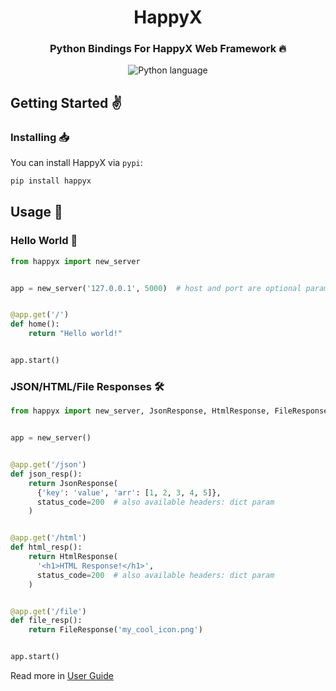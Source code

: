 <div align="center">

# HappyX

### Python Bindings For HappyX Web Framework 🔥

![Python language](https://img.shields.io/badge/>=3.7.x-1b1e2b?style=for-the-badge&logo=python&logoColor=f1fa8c&label=Python&labelColor=2b2e3b)

</div>


## Getting Started ✌

### Installing 📥

You can install HappyX via `pypi`:
```bash
pip install happyx
```

## Usage 🔌

### Hello World 👋

```py
from happyx import new_server


app = new_server('127.0.0.1', 5000)  # host and port are optional params


@app.get('/')
def home():
    return "Hello world!"


app.start()
```


### JSON/HTML/File Responses 🛠

```py
from happyx import new_server, JsonResponse, HtmlResponse, FileResponse


app = new_server()


@app.get('/json')
def json_resp():
    return JsonResponse(
      {'key': 'value', 'arr': [1, 2, 3, 4, 5]},
      status_code=200  # also available headers: dict param
    )


@app.get('/html')
def html_resp():
    return HtmlResponse(
      '<h1>HTML Response!</h1>',
      status_code=200  # also available headers: dict param
    )


@app.get('/file')
def file_resp():
    return FileResponse('my_cool_icon.png')


app.start()
```

Read more in [User Guide](https://hapticx.github.io/happyx/#/guide/)
